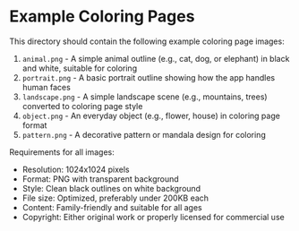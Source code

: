 # Example Coloring Pages

This directory should contain the following example coloring page images:

1. `animal.png` - A simple animal outline (e.g., cat, dog, or elephant) in black and white, suitable for coloring
2. `portrait.png` - A basic portrait outline showing how the app handles human faces
3. `landscape.png` - A simple landscape scene (e.g., mountains, trees) converted to coloring page style
4. `object.png` - An everyday object (e.g., flower, house) in coloring page format
5. `pattern.png` - A decorative pattern or mandala design for coloring

Requirements for all images:
- Resolution: 1024x1024 pixels
- Format: PNG with transparent background
- Style: Clean black outlines on white background
- File size: Optimized, preferably under 200KB each
- Content: Family-friendly and suitable for all ages
- Copyright: Either original work or properly licensed for commercial use 